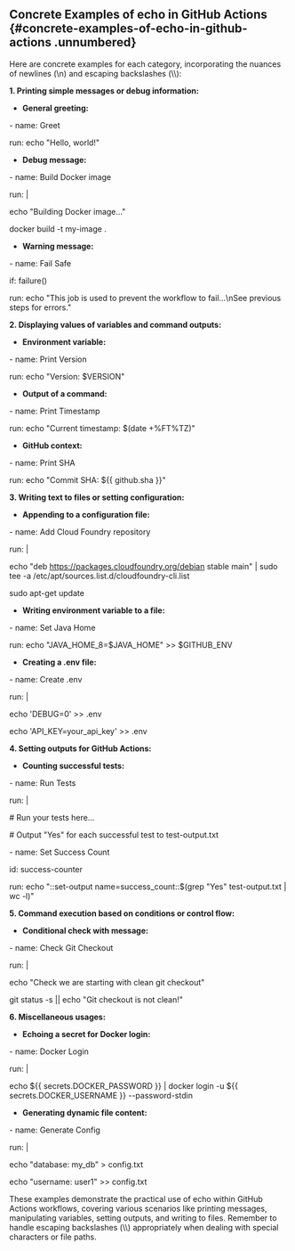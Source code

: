 ﻿## **Concrete Examples of echo in GitHub Actions** {#concrete-examples-of-echo-in-github-actions .unnumbered}

Here are concrete examples for each category, incorporating the nuances of newlines (\\n) and escaping backslashes (\\\\):

**1. Printing simple messages or debug information:**

-   **General greeting:**

\- name: Greet

run: echo \"Hello, world!\"

-   **Debug message:**

\- name: Build Docker image

run: \|

echo \"Building Docker image\...\"

docker build -t my-image .

-   **Warning message:**

\- name: Fail Safe

if: failure()

run: echo \"This job is used to prevent the workflow to fail\...\\nSee previous steps for errors.\"

**2. Displaying values of variables and command outputs:**

-   **Environment variable:**

\- name: Print Version

run: echo \"Version: \$VERSION\"

-   **Output of a command:**

\- name: Print Timestamp

run: echo \"Current timestamp: \$(date +%FT%TZ)\"

-   **GitHub context:**

\- name: Print SHA

run: echo \"Commit SHA: \${{ github.sha }}\"

**3. Writing text to files or setting configuration:**

-   **Appending to a configuration file:**

\- name: Add Cloud Foundry repository

run: \|

echo \"deb https://packages.cloudfoundry.org/debian stable main\" \| sudo tee -a /etc/apt/sources.list.d/cloudfoundry-cli.list

sudo apt-get update

-   **Writing environment variable to a file:**

\- name: Set Java Home

run: echo \"JAVA_HOME_8=\$JAVA_HOME\" \>\> \$GITHUB_ENV

-   **Creating a .env file:**

\- name: Create .env

run: \|

echo \'DEBUG=0\' \>\> .env

echo \'API_KEY=your_api_key\' \>\> .env

**4. Setting outputs for GitHub Actions:**

-   **Counting successful tests:**

\- name: Run Tests

run: \|

\# Run your tests here\...

\# Output \"Yes\" for each successful test to test-output.txt

\- name: Set Success Count

id: success-counter

run: echo \"::set-output name=success_count::\$(grep \"Yes\" test-output.txt \| wc -l)\"

**5. Command execution based on conditions or control flow:**

-   **Conditional check with message:**

\- name: Check Git Checkout

run: \|

echo \"Check we are starting with clean git checkout\"

git status -s \|\| echo \"Git checkout is not clean!\"

**6. Miscellaneous usages:**

-   **Echoing a secret for Docker login:**

\- name: Docker Login

run: \|

echo \${{ secrets.DOCKER_PASSWORD }} \| docker login -u \${{ secrets.DOCKER_USERNAME }} \--password-stdin

-   **Generating dynamic file content:**

\- name: Generate Config

run: \|

echo \"database: my_db\" \> config.txt

echo \"username: user1\" \>\> config.txt

These examples demonstrate the practical use of echo within GitHub Actions workflows, covering various scenarios like printing messages, manipulating variables, setting outputs, and writing to files. Remember to handle escaping backslashes (\\\\) appropriately when dealing with special characters or file paths.



